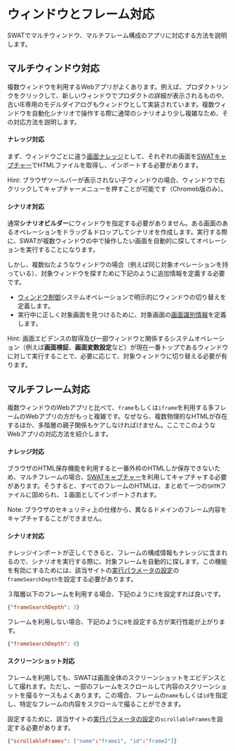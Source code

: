 ウィンドウとフレーム対応
===

SWATでマルチウィンドウ、マルチフレーム構成のアプリに対応する方法を説明します。

マルチウィンドウ対応
---

複数ウィンドウを利用するWebアプリがよくあります。例えば、プロダクトリンクをクリックして、新しいウィンドウでプロダクトの詳細が表示されるものや、古いIE専用のモデルダイアログもウィンドウとして実装されています。複数ウィンドウを自動化シナリオで操作する際に通常のシナリオより少し複雑なため、その対応方法を説明します。

#### ナレッジ対応

まず、ウィンドウごとに違う[画面ナレッジ](guide_knowledge.md#SWATナレッジベースについて)として、それぞれの画面を[SWATキャプチャー](setup_tools.md#SWATキャプチャー)でHTMLファイルを取得し、インポートする必要があります。

Hint: ブラウザツールバーが表示されない子ウィンドウの場合、ウィンドウで右クリックしてキャプチャーメニューを押すことが可能です（Chromeb版のみ）。

#### シナリオ対応

通常**シナリオビルダー**にウィンドウを指定する必要がありません。ある画面のあるオペレーションをドラッグ＆ドロップしてシナリオを作成します。実行する際に、SWATが複数ウィンドウの中で操作したい画面を自動的に探してオペレーションを実行することになります。

しかし、複数似たようなウィンドウの場合（例えば同じ対象オペレーションを持っている）、対象ウィンドウを探すために下記のように追加情報を定義する必要です。

* [ウィンドウ制御](ref_sys_operation.md#オペレーション_-_ウィンドウ制御)システムオペレーションで明示的にウィンドウの切り替えを定義します。
* 実行中に正しく対象画面を見つけるために、対象画面の[画面識別情報](ref_mq_rule.md#ブラウザウィンドウを特定)を定義します。

Hint: 画面エビデンスの取得及び一部ウィンドウと関係するシステムオペレーション（例えば**画面検証**、**画面変数設定**など）が現在一番トップであるウィンドウに対して実行することで、必要に応じて、対象ウィンドウに切り替える必要が有ります。

マルチフレーム対応
---

複数ウィンドウのWebアプリと比べて、`frame`もしくは`iframe`を利用する多フレームのWebアプリの方がもっと複雑です。なぜなら、複数物理的なHTMLが存在するほか、多階層の親子関係もケアしなければけません。ここでこのようなWebアプリの対応方法を紹介します。

#### ナレッジ対応

ブラウザのHTML保存機能を利用すると一番外枠のHTMLしか保存できないため、マルチフレームの場合、[SWATキャプチャー](setup_tools.md#SWATキャプチャー)を利用してキャプチャする必要があります。そうすると、すべてのフレームのHTMLは、まとめて一つの`SHTM`ファイルに固められ、１画面としてインポートされます。

Note: ブラウザのセキュリティ上の仕様から、異なるドメインのフレーム内容をキャプチャすることができません。

#### シナリオ対応

ナレッジインポートが正しくできると、フレームの構成情報もナレッジに含まれるので、シナリオを実行する際に、対象フレームを自動的に探します。この機能を有効にするためには、該当サイトの[実行パラメータの設定](setup_execservices.md#実行パラメータの設定)の`frameSearchDepth`を設定する必要があります。

３階層以下のフレームを利用する場合、下記のように`3`を設定すれば良いです。

```json
{"frameSearchDepth": 3}
``` 

フレームを利用しない場合、下記のように`0`を設定する方が実行性能が上がります。

```json
{"frameSearchDepth": 0}
``` 

#### スクリーンショット対応

フレームを利用しても、SWATは画面全体のスクリーンショットをエビデンスとして撮れます。ただし、一部のフレームをスクロールして内容のスクリーンショットを撮るケースもよくあります。この場合、フレームの`name`もしくは`id`を指定し、特定なフレームの内容をスクロールで撮ることができます。

設定するために、該当サイトの[実行パラメータの設定](setup_execservices.md#実行パラメータの設定)の`scrollableFrames`を設定する必要があります。

```json
{"scrollableFrames": ["name":"frame1", "id":"frame2"]}
``` 
